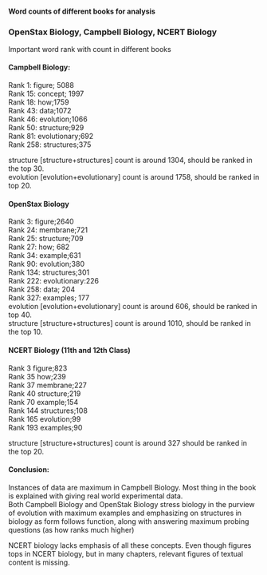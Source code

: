 #### Word counts of different books for analysis

### OpenStax Biology, Campbell Biology, NCERT Biology


Important word rank with count in different books  

#### Campbell Biology:  
Rank 1: figure; 5088  
Rank 15: concept; 1997  
Rank 18: how;1759  
Rank 43: data;1072  
Rank 46: evolution;1066  
Rank 50: structure;929  
Rank 81: evolutionary;692  
Rank 258: structures;375  

structure [structure+structures] count is around 1304, should be ranked in the top 30.  
evolution [evolution+evolutionary] count is around 1758, should be ranked in top 20.  


#### OpenStax Biology  
Rank 3: figure;2640  
Rank 24: membrane;721  
Rank 25: structure;709  
Rank 27: how; 682  
Rank 34: example;631  
Rank 90: evolution;380  
Rank 134: structures;301  
Rank 222: evolutionary:226  
Rank 258: data; 204  
Rank 327: examples; 177  
evolution [evolution+evolutionary] count is around 606, should be ranked in top 40.  
structure [structure+structures] count is around 1010, should be ranked in the top 10.  


#### NCERT Biology (11th and 12th Class)  
Rank 3 figure;823  
Rank 35 how;239  
Rank 37 membrane;227  
Rank 40 structure;219  
Rank 70 example;154  
Rank 144 structures;108  
Rank 165 evolution;99  
Rank 193 examples;90  

structure [structure+structures] count is around 327 should be ranked in the top 20.    

#### Conclusion:  
Instances of data are maximum in Campbell Biology. Most thing in the book is explained with giving real world experimental data.  
Both Campbell Biology and OpenStak Biology stress biology in the purview of evolution with maximum examples and emphasizing on structures in biology as form follows function, along with answering maximum probing questions (as how ranks much higher)  

NCERT biology lacks emphasis of all these concepts. Even though figures tops in NCERT biology, but in many chapters, relevant figures of textual content is missing.  









